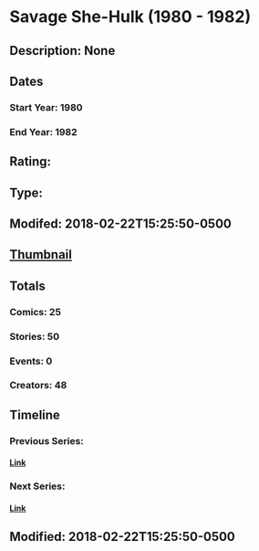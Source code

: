 # Savage She-Hulk (1980 - 1982)
## Description: None
## Dates
### Start Year: 1980
### End Year: 1982
## Rating: 
## Type: 
## Modifed: 2018-02-22T15:25:50-0500
## [Thumbnail](http://i.annihil.us/u/prod/marvel/i/mg/7/00/5a8f273ae8971.jpg)
## Totals
### Comics: 25
### Stories: 50
### Events: 0
### Creators: 48
## Timeline
### Previous Series: 
#### [Link]()
### Next Series: 
#### [Link]()
## Modified: 2018-02-22T15:25:50-0500